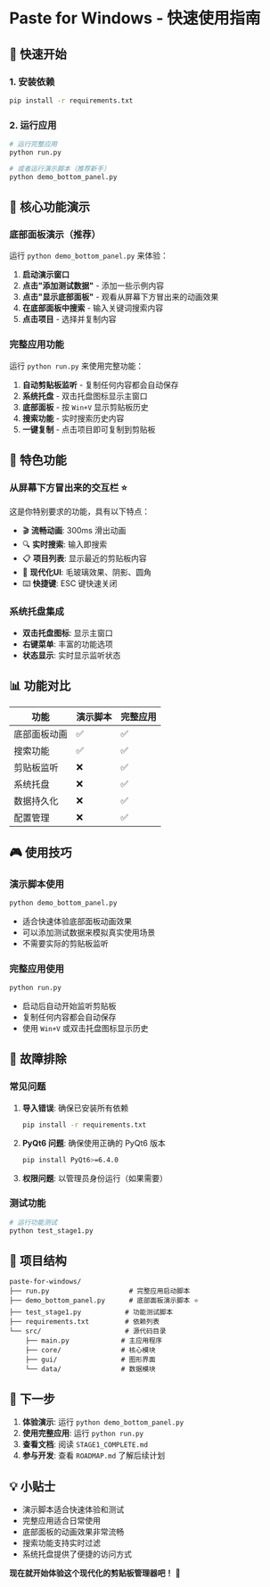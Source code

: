 # Paste for Windows - 快速使用指南

## 🚀 快速开始

### 1. 安装依赖
```bash
pip install -r requirements.txt
```

### 2. 运行应用
```bash
# 运行完整应用
python run.py

# 或者运行演示脚本（推荐新手）
python demo_bottom_panel.py
```

## 🎯 核心功能演示

### 底部面板演示（推荐）
运行 `python demo_bottom_panel.py` 来体验：

1. **启动演示窗口**
2. **点击"添加测试数据"** - 添加一些示例内容
3. **点击"显示底部面板"** - 观看从屏幕下方冒出来的动画效果
4. **在底部面板中搜索** - 输入关键词搜索内容
5. **点击项目** - 选择并复制内容

### 完整应用功能
运行 `python run.py` 来使用完整功能：

1. **自动剪贴板监听** - 复制任何内容都会自动保存
2. **系统托盘** - 双击托盘图标显示主窗口
3. **底部面板** - 按 `Win+V` 显示剪贴板历史
4. **搜索功能** - 实时搜索历史内容
5. **一键复制** - 点击项目即可复制到剪贴板

## 🎨 特色功能

### 从屏幕下方冒出来的交互栏 ⭐
这是你特别要求的功能，具有以下特点：

- 🎬 **流畅动画**: 300ms 滑出动画
- 🔍 **实时搜索**: 输入即搜索
- 📋 **项目列表**: 显示最近的剪贴板内容
- 🎨 **现代化UI**: 毛玻璃效果、阴影、圆角
- ⌨️ **快捷键**: ESC 键快速关闭

### 系统托盘集成
- **双击托盘图标**: 显示主窗口
- **右键菜单**: 丰富的功能选项
- **状态显示**: 实时显示监听状态

## 📊 功能对比

| 功能 | 演示脚本 | 完整应用 |
|------|----------|----------|
| 底部面板动画 | ✅ | ✅ |
| 搜索功能 | ✅ | ✅ |
| 剪贴板监听 | ❌ | ✅ |
| 系统托盘 | ❌ | ✅ |
| 数据持久化 | ❌ | ✅ |
| 配置管理 | ❌ | ✅ |

## 🎮 使用技巧

### 演示脚本使用
```bash
python demo_bottom_panel.py
```
- 适合快速体验底部面板动画效果
- 可以添加测试数据来模拟真实使用场景
- 不需要实际的剪贴板监听

### 完整应用使用
```bash
python run.py
```
- 启动后自动开始监听剪贴板
- 复制任何内容都会自动保存
- 使用 `Win+V` 或双击托盘图标显示历史

## 🔧 故障排除

### 常见问题

1. **导入错误**: 确保已安装所有依赖
   ```bash
   pip install -r requirements.txt
   ```

2. **PyQt6 问题**: 确保使用正确的 PyQt6 版本
   ```bash
   pip install PyQt6>=6.4.0
   ```

3. **权限问题**: 以管理员身份运行（如果需要）

### 测试功能
```bash
# 运行功能测试
python test_stage1.py
```

## 📁 项目结构

```
paste-for-windows/
├── run.py                    # 完整应用启动脚本
├── demo_bottom_panel.py      # 底部面板演示脚本 ⭐
├── test_stage1.py           # 功能测试脚本
├── requirements.txt         # 依赖列表
└── src/                     # 源代码目录
    ├── main.py             # 主应用程序
    ├── core/               # 核心模块
    ├── gui/                # 图形界面
    └── data/               # 数据模块
```

## 🎉 下一步

1. **体验演示**: 运行 `python demo_bottom_panel.py`
2. **使用完整应用**: 运行 `python run.py`
3. **查看文档**: 阅读 `STAGE1_COMPLETE.md`
4. **参与开发**: 查看 `ROADMAP.md` 了解后续计划

## 💡 小贴士

- 演示脚本适合快速体验和测试
- 完整应用适合日常使用
- 底部面板的动画效果非常流畅
- 搜索功能支持实时过滤
- 系统托盘提供了便捷的访问方式

**现在就开始体验这个现代化的剪贴板管理器吧！** 🎊 